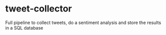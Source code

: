 # tweet-collector
Full pipeline to collect tweets, do a sentiment analysis and store the results in a SQL database
